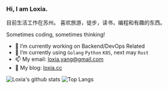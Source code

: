 ### Hi, I am Loxia.
目前生活工作在苏州。
喜欢旅游，徒步，读书，编程和有趣的东西。

Sometimes coding, sometimes thinking!

- 🌱 I’m currently working on Backend/DevOps Related
- 🔭 I’m currently using `Golang` `Python` `K8S`, next may `Rust` 
- 📫 My email: loxia.yang@gmail.com
- 🦀 My blog: [loxia.cc](https://dayone.loxia.cc)

![Loxia's github stats](https://github-readme-stats-git-masterrstaa-rickstaa.vercel.app/api?username=loxiahq&show_icons=true&rank_icon=github&count_private=true&line_height=40&hide_border=true&theme=vue)
![Top Langs](https://github-readme-stats-git-masterrstaa-rickstaa.vercel.app/api/top-langs/?username=loxiahq&hide=html&langs_count=5)
